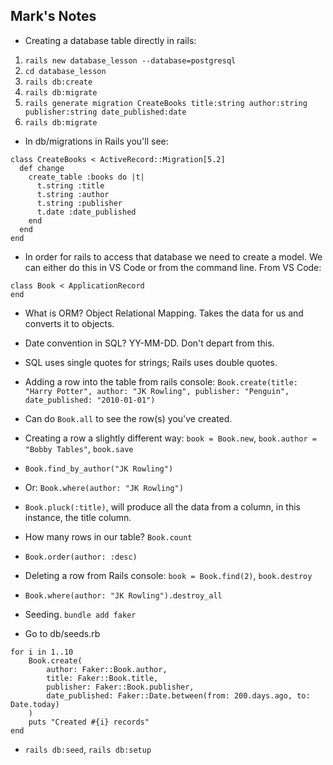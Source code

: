 ## Mark's Notes

- Creating a database table directly in rails:

1. `rails new database_lesson --database=postgresql`
2. `cd database_lesson`
3. `rails db:create`
4. `rails db:migrate`
5. `rails generate migration CreateBooks title:string author:string publisher:string date_published:date`
6. `rails db:migrate`

- In db/migrations in Rails you'll see:

```
class CreateBooks < ActiveRecord::Migration[5.2]
  def change
    create_table :books do |t|
      t.string :title
      t.string :author
      t.string :publisher
      t.date :date_published
    end
  end
end
```

- In order for rails to access that database we need to create a model. We can either do this in VS Code or from the command line. From VS Code:

```
class Book < ApplicationRecord
end 
```
- What is ORM? Object Relational Mapping. Takes the data for us and converts it to objects.
- Date convention in SQL? YY-MM-DD. Don't depart from this.
- SQL uses single quotes for strings; Rails uses double quotes.

- Adding a row into the table from rails console: `Book.create(title: "Harry Potter", author: "JK Rowling", publisher: "Penguin", date_published: "2010-01-01")`
- Can do `Book.all` to see the row(s) you've created.
- Creating a row a slightly different way: `book = Book.new`, `book.author = "Bobby Tables"`, `book.save`
- `Book.find_by_author("JK Rowling")` 
- Or: `Book.where(author: "JK Rowling")`
- `Book.pluck(:title)`, will produce all the data from a column, in this instance, the title column.
- How many rows in our table? `Book.count`
- `Book.order(author: :desc)`
- Deleting a row from Rails console: `book = Book.find(2)`, `book.destroy`
- `Book.where(author: "JK Rowling").destroy_all`

- Seeding. `bundle add faker`
- Go to db/seeds.rb
```
for i in 1..10
	Book.create(
		author: Faker::Book.author,
		title: Faker::Book.title,
		publisher: Faker::Book.publisher,
		date_published: Faker::Date.between(from: 200.days.ago, to: Date.today)
	)
	puts "Created #{i} records"
end 
```
- `rails db:seed`, `rails db:setup`
